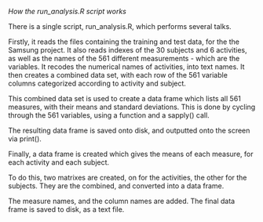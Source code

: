 *How the  run_analysis.R script works*

There is a single script,  run_analysis.R, which performs several talks.

Firstly, it reads the files containing the training and test data, for the the Samsung project.  It also reads indexes of the 30 subjects and 6 activities, as well as the names of the 561 different measurements - which are the variables.  It recodes the numerical names of activities, into text names.  It then creates a combined data set, with each row of the 561 variable columns categorized according to activity and subject.

This combined data set is used to create a data frame which lists all 561 measures, with their means and standard deviations.  This is done by cycling through the 561 variables, using a function and a sapply() call.

The resulting data frame is saved onto disk, and outputted onto the screen via print().

Finally, a data frame is created which gives the means of each measure, for each activity and each subject.  

To do this, two matrixes are created, on for the activities, the other for the subjects.  They are the combined, and converted into a data frame.  

The measure names, and the column names are added.  The final data frame is saved to disk, as a text file.
